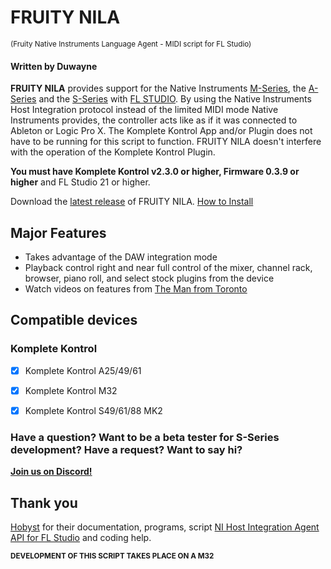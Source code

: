 # FRUITY NILA 
<sup>(Fruity Native Instruments Language Agent - MIDI script for FL Studio)</sup>


#### Written by Duwayne

**FRUITY NILA** provides support for the Native Instruments [M-Series](https://www.native-instruments.com/en/products/komplete/keyboards/komplete-kontrol-m32/), the [A-Series](https://www.native-instruments.com/en/products/komplete/keyboards/komplete-kontrol-a25-a49-a61) and the [S-Series](https://www.native-instruments.com/en/products/komplete/keyboards/komplete-kontrol-s88/) with [FL STUDIO](https://www.image-line.com/). By using the Native Instruments Host Integration protocol instead of the limited MIDI mode Native Instruments provides, the controller acts like as if it was connected to Ableton or Logic Pro X. The Komplete Kontrol App and/or Plugin does not have to be running for this script to function. FRUITY NILA doesn't interfere with the operation of the Komplete Kontrol Plugin. 

**You must have Komplete Kontrol v2.3.0 or higher, Firmware 0.3.9 or higher** and FL Studio 21 or higher.

Download the [latest release](https://github.com/soundwrightpro/FLNI_KK/releases/latest "latest stable release") of FRUITY NILA. [How to Install](Installation/install.md)

## Major Features

- Takes advantage of the DAW integration mode
- Playback control right and near full control of the mixer, channel rack, browser, piano roll, and select stock plugins from the device
- Watch videos on features from [The Man from Toronto](https://www.youtube.com/@the.man.from.toronto)

## Compatible devices

### Komplete Kontrol

- [x] Komplete Kontrol A25/49/61

- [x] Komplete Kontrol M32 

- [x] Komplete Kontrol S49/61/88 MK2



### Have a question? Want to be a beta tester for S-Series development? Have a request? Want to say hi? 
**[Join us on Discord!](https://discord.gg/GeTTWBV "FL Studio NI on Discord")**

## Thank you

[Hobyst](https://github.com/hobyst) for their documentation, programs, script [NI Host Integration Agent API for FL Studio](https://github.com/hobyst/flmidi-nihia) and coding help.

<sub>**DEVELOPMENT OF THIS SCRIPT TAKES PLACE ON A M32**</sub>




